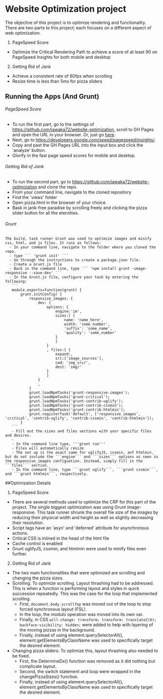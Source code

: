 # Website Optimization project
The objective of this project is to optimize rendering and functionality.
There are two parts to this project; each focuses on a different aspect of web optimization.

1. PageSpeed Score
  - Optimize the Critical Rendering Path to achieve a score of at least 90 on PageSpeed Insights for both mobile and desktop

2. Getting Rid of Jank
  - Achieve a consistent rate of 60fps when scrolling
  - Resize time is less than 5ms for pizza sliders

## Running the Apps (And Grunt)
###### PageSpeed Score  
   - To run the first part, go to the settings of https://github.com/jawaka72/website-optimization,
  scroll to GH Pages and open the URL in your browser. Or, just go [here](https://jawaka72.github.io/website-optimization/).
   - Next, go to https://developers.google.com/speed/pagespeed/insights/.
   - Copy and past the GH Pages URL into the input box and click the 'analyze' button.
   - Glorify in the fast page speed scores for mobile and desktop.
###### Getting Rid of Jank
   - To run the second part, go to https://github.com/jawaka72/website-optimization and
   clone the repo.
   - From your command line, navigate to the cloned repository
   - Find the 'views' folder
   - Open pizza.html in the browser of your choice.
   - Bask in jank-free paradise by scrolling freely and clicking the pizza slider button for
     all the eternities.
###### Grunt
    The build, task runner Grunt was used to optimize images and minify css, html, and js files. It runs as follows:
      - In your command line, navigate to the folder where you cloned the repo.
      - type ``` 'grunt init' ```
      - Go through the instructions to create a package.json file.
      - Create a Grunt.js file
      - Back in the command line, type ``` 'npm install grunt -image-responsive --save-dev' ```
      - In the Grunt.js file, configure your task by entering the following:
       ```
       module.exports=function(grunt) {
           grunt.initConfig( {
               responsive_images: {
                   dev: {
                       options: {
                           engine:'im',
                           sizes:[ {
                               name: 'name_here',
                               width: 'some_number',
                               'suffix': 'some_name',
                               'quality': 'some_number'
                           }
                           ]
                       }
                       , files:[ {
                           expand:,
                           src:['image_sources'],
                           cwd: 'img_src/',
                           dest: 'img/'
                       }
                       ]
                   }
                   ,
               }
               grunt.loadNpmTasks('grunt-responsive-images');
               grunt.loadNpmTasks('grunt-critical');
               grunt.loadNpmTasks('grunt-contrib-uglify');
               grunt.loadNpmTasks('grunt-contrib-cssmin');
               grunt.loadNpmTasks('grunt-contrib-htmlmin');
               grunt.registerTask('default', ['responsive_images', 'critical', 'contrib-uglify', 'contrib-cssmin', 'contrib-htmlmin']);
           }
       ```
       - Fill out the sizes and files sections with your specific files and desires.
       -
       - In the command line type, '''grunt run'''
       - Files will automatically resize
       - The set up is the exact same for uglifyJS, cssmin, anf htmlmin, but do not invlude the ```engine``` and ```sizes``` options as seen in the responsive_images configuation. Instead, simply fill in the ```files``` section.
       - In the command line, type ```grunt uglify```, ```grunt cssmin```, and ```grunt htmlmin```, respectively.
##Optimization Details
1. PageSpeed Score
  - There are several methods used to optimize the CRP for this part of the project. The single biggest optimization was using Grunt image-responsive. This task runner shrunk the overall file size of the images by reducing their physical width and height as well as slightly decreasing their resolution.
  - Script tags have an 'asyn' and 'deferred' attribute for asynchronous actions.
  - Critical CSS is inlined in the head of the html file
  - Cache control is enabled
  - Grunt uglifyJS, cssmin, and htmlmin were used to minify files even further.

2. Getting Rid of Jank
  - The two main functionalities that were optimized are scrolling and changing the pizza sizes.
  - Scrolling: To optimize scrolling, Layout thrashing had to be addressed. This is when a function is performing layout and styles in quick succession repeatedly. This was the case for the loop that implemented scrolling.
    - First, ```document.body.scrollTop``` was moved out of the loop to stop forced synchronous layout (FSL).
    - In the loop, the modulo operation was moved into its own var.
    - Finally, in CSS ```will-change: transform;
                         transform: translateZ(0);
                         backface-visibility: hidden;```
      were added to help with layering of the moving pizzas in the background.
    - Finally, instead of using element.querySelectorAll(), element.getElementsByClassName was used to specifically target the desired element.
  - Changing pizza sliders: To optimize this, layout thrashing also needed to be fixed.
    - First, the DetermineDx() function was removed as it did nothing but complicate layout.
    - Second, the switch statement and loop were wrapped in the changePizzaSizes() function.
    - Finally, instead of using element.querySelectorAll(), element.getElementsByClassName was used to specifically target the desired element.
